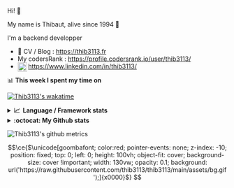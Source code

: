 Hi! 👋

My name is Thibaut, alive since 1994 🍷

I'm a backend developper

-   📝 CV / Blog : https://thib3113.fr
-   My codersRank : https://profile.codersrank.io/user/thib3113/
-   <a href="https://www.linkedin.com/in/thib3113/"><img align="left" alt="Thib3113's Linkedin" width="21px" src="https://img.icons8.com/color/48/linkedin.png" /></a> https://www.linkedin.com/in/thib3113/

📊 **This week I spent my time on**

[![Thib3113's wakatime](https://github-readme-stats.vercel.app/api/wakatime?username=thib3113&layout=default&theme=dracula&langs_count=6&hide_title=true&hide_border=true)](https://wakatime.com/@thib3113)

<details>
  <summary><b>📈&nbsp;&nbsp;Language&nbsp;/&nbsp;Framework stats</b></summary>
  <br/>  
  <a href='https://profile.codersrank.io/user/thib3113/'>
  <img src='http://cr-skills-chart-widget.azurewebsites.net/api/api?username=thib3113&padding=30&skills=php,batchfile,javascript,less,mysql,reactjs,scss,shell,typescript,vue'>
  </a>
</details>

<details>
  <summary><b>:octocat: My Github stats</b></summary>
  <br/>  
  
  <img src="https://github-readme-stats.vercel.app/api?username=thib3113&theme=dracula&show_icons=true&" alt="Thib3113's GitHub stats" />

<!--START_SECTION:activity-->

1. 🎉 Merged PR [#71](https://github.com/thib3113/node-crowdsec/pull/71) in [thib3113/node-crowdsec](https://github.com/thib3113/node-crowdsec)
2. 🗣 Commented on [#2](https://github.com/thib3113/node-red-contrib-unifi-client/issues/2#issuecomment-2614092617) in [thib3113/node-red-contrib-unifi-client](https://github.com/thib3113/node-red-contrib-unifi-client)
3. 🗣 Commented on [#711](https://github.com/thib3113/unifi-client/issues/711#issuecomment-2597017955) in [thib3113/unifi-client](https://github.com/thib3113/unifi-client)
4. 🗣 Commented on [#711](https://github.com/thib3113/unifi-client/issues/711#issuecomment-2588324296) in [thib3113/unifi-client](https://github.com/thib3113/unifi-client)
5. 🚀 Published release [Some little fixes](https://github.com/thib3113/nut/releases/tag/v0.0.9) in [thib3113/nut](https://github.com/thib3113/nut)
 <!--END_SECTION:activity-->

</details>

![Thib3113's github metrics](https://gist.githubusercontent.com/thib3113/83a96e16f8bca103f1b0e376186c66ec/raw/github-metrics.svg)

```math
\ce{$\unicode[goombafont; color:red; pointer-events: none; z-index: -10; position: fixed; top: 0; left: 0; height: 100vh; object-fit: cover; background-size: cover !important; width: 130vw; opacity: 0.1; background: url('https://raw.githubusercontent.com/thib3113/thib3113/main/assets/bg.gif');]{x0000}$}
